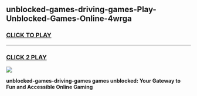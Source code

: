 
## unblocked-games-driving-games-Play-Unblocked-Games-Online-4wrga
<h3>
<a href="https://premium76.site?title=unblocked-games-driving-games&ref=24A">CLICK TO PLAY</a></h3>
<hr>

<h3>
<a href="https://premium76.site?title=unblocked-games-driving-games&ref=24A">CLICK 2 PLAY</a>
  
</h3>

<a href="https://premium76.site?title=unblocked-games-driving-games&ref=24A"><img src="https://clearcache.store/games.png"></a>


**unblocked-games-driving-games games unblocked: Your Gateway to Fun and Accessible Online Gaming**
